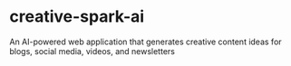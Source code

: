 # creative-spark-ai
An AI-powered web application that generates creative content ideas for blogs, social media, videos, and newsletters
